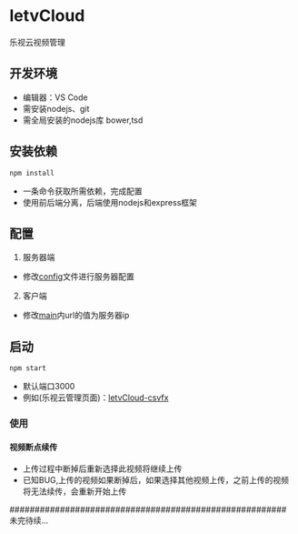 # letvCloud
乐视云视频管理

## 开发环境
* 编辑器：VS Code
* 需安装nodejs、git
* 需全局安装的nodejs库 bower,tsd

## 安装依赖
`npm install`
* 一条命令获取所需依赖，完成配置
* 使用前后端分离，后端使用nodejs和express框架

## 配置
1. 服务器端
* 修改[config](/config.js)文件进行服务器配置
2. 客户端
* 修改[main](/public/javascripts/main.js)内url的值为服务器ip
	
## 启动 
`npm start`
* 默认端口3000
* 例如(乐视云管理页面)：[letvCloud-csvfx](http://localhost/3000/letv/)
	
### 使用

#### 视频断点续传
* 上传过程中断掉后重新选择此视频将继续上传
* 已知BUG,上传的视频如果断掉后，如果选择其他视频上传，之前上传的视频将无法续传，会重新开始上传

#######################################################
未完待续...
